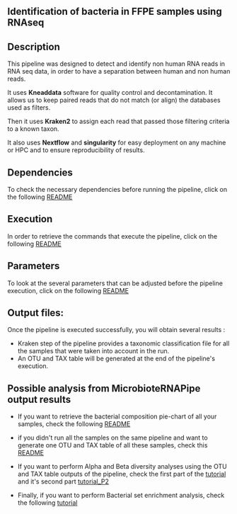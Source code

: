 ## Identification of bacteria in FFPE samples using RNAseq

## Description

This pipeline was designed to detect and identify non human RNA reads in RNA seq data, in order to have a separation between human and non human reads.  

It uses **Kneaddata** software for quality control and decontamination. It allows us to keep paired reads that do not match (or align) the databases used as filters.  

Then it uses **Kraken2** to assign each read that passed those filtering criteria to a known taxon.

It also uses **Nextflow** and **singularity** for easy deployment on any machine or HPC and to ensure reproducibility of results.


## Dependencies

To check the necessary dependencies before running the pipeline, click on the following [README](https://github.com/GeNeHetX/MicrobioteRNApipe/blob/main/NextflowPipeline/Dependencies.md) 


## Execution

In order to retrieve the commands that execute the pipeline, click on the following [README](https://github.com/GeNeHetX/MicrobioteRNApipe/blob/main/NextflowPipeline/Execution.md)

## Parameters

To look at the several parameters that can be adjusted before the pipeline execution, click on the following [README](https://github.com/GeNeHetX/MicrobioteRNApipe/blob/main/NextflowPipeline/Parameters.md)

## Output files:

Once the pipeline is executed successfully, you will obtain several results :

- Kraken step of the pipeline provides a taxonomic classification file for all the samples that were taken into account in the run.
- An OTU and TAX table will be generated at the end of the pipeline's execution. 

## Possible analysis from MicrobioteRNAPipe output results

- If you want to retrieve the bacterial composition pie-chart of all your samples, check the following [README](https://github.com/GeNeHetX/MicrobioteRNApipe/blob/main/PythonScripts/2_Samples_Bacterial_PieCharts/README.md)

- if you didn't run all the samples on the same pipeline and want to generate one OTU and TAX table of all these samples, check this [README](https://github.com/GeNeHetX/MicrobioteRNApipe/blob/main/PythonScripts/1_MergeOTU_TAX_files/README.md) 

- If you want to perform Alpha and Beta diversity analyses using the OTU and TAX table outputs of the pipeline, check the first part of the [tutorial](https://github.com/GeNeHetX/MicrobioteRNApipe/blob/main/AlphaBetaAnalysis/Tutorial_Alpha_beta.pdf) and it's second part [tutorial_P2](https://github.com/GeNeHetX/MicrobioteRNApipe/blob/main/AlphaBetaAnalysis/Tutorial_Alpha_beta_part2.pdf)

- Finally, if you want to perform Bacterial set enrichment analysis, check the following [tutorial](https://github.com/GeNeHetX/MicrobioteRNApipe/blob/main/BacterialEnrichmentAnalysis/Tutorial_bacterial_enrichment_analysis.pdf)
